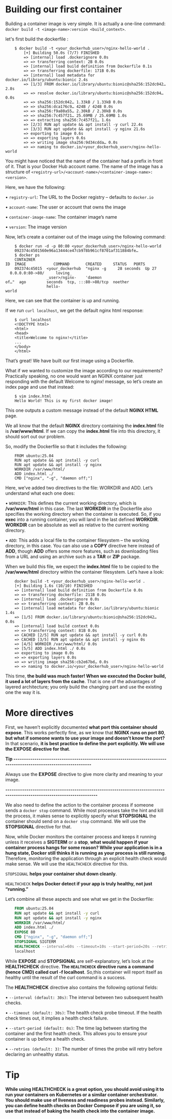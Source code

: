 # Building our first container

Building a container image is very simple. It is actually a one-line command: `docker build -t <image-name>:version <build_context>`.

let's first build the dockerfile :
```shell
    $ docker build -t <your_dockerhub_user>/nginx-hello-world .
        [+] Building 50.0s (7/7) FINISHED
        => [internal] load .dockerignore 0.0s
        => => transferring context: 2B 0.0s
        => [internal] load build definition from Dockerfile 0.1s
        => => transferring dockerfile: 171B 0.0s
        => [internal] load metadata for docker.io/library/ubuntu:bionic 2.4s
        => [1/3] FROM docker.io/library/ubuntu:bionic@sha256:152dc042… 2.8s
        => => resolve docker.io/library/ubuntu:bionic@sha256:152dc04… 0.0s
        => => sha256:152dc042… 1.33kB / 1.33kB 0.0s
        => => sha256:dca176c9… 424B / 424B 0.0s
        => => sha256:f9a80a55… 2.30kB / 2.30kB 0.0s
        => => sha256:7c457f21… 25.69MB / 25.69MB 1.0s
        => => extracting sha256:7c457f21… 1.6s
        => [2/3] RUN apt update && apt install -y curl 22.4s
        => [3/3] RUN apt update && apt install -y nginx 21.6s
        => exporting to image 0.6s
        => => exporting layers 0.6s
        => => writing image sha256:9d34cdda… 0.0s
        => => naming to docker.io/<your_dockerhub_user>/nginx-hello-world
```
You might have noticed that the name of the container had a prefix in front of it. That is your Docker Hub account name. The name of the image has a structure of `<registry-url>/<account-name>/<container-image-name>:<version>`.

Here, we have the following:

• `registry-url`: The URL to the Docker registry – defaults to `docker.io`

• `account-name`: The user or account that owns the image

• `container-image-name`: The container image’s name

• `version`: The image version

Now, let’s create a container out of the image using the following command:

```shell
    $ docker run -d -p 80:80 <your_dockerhub_user>/nginx-hello-world
    092374c4501560e96a13444ce47cb978b961cf8701af311884bfe…
    $ docker ps
    CONTAINER ID  IMAGE            COMMAND       CREATED     STATUS   PORTS               NAMES
    092374c45015  <your_dockerhub  "nginx -g     28 seconds  Up 27   0.0.0.0:80->80/     loving_
                  _user>/nginx-    'daemon of…"  ago         seconds  tcp, :::80->80/tcp  noether
                  hello-world                                                                    
```

Here, we can see that the container is up and running.

If we run `curl localhost`, we get the default nginx html response:

```shell
    $ curl localhost
    <!DOCTYPE html>
    <html>
    <head>
    <title>Welcome to nginx!</title>
    ...
    </body>
    </html>
```
That’s great! We have built our first image using a Dockerfile.

What if we wanted to customize the image according to our requirements? Practically speaking, no one would want an NGINX container just responding with the default Welcome to nginx! message, so let’s create an index page and use that instead:

```shell
    $ vim index.html
    Hello World! This is my first docker image!
```
This one outputs a custom message instead of the default **NGINX HTML** page.

We all know that the default **NGINX** directory containing the **index.html** file is **/var/www/html**. If we can copy the **index.html** file into this directory, it should sort out our problem.

So, modify the Dockerfile so that it includes the following:
```shell
    FROM ubuntu:25.04
    RUN apt update && apt install -y curl
    RUN apt update && apt install -y nginx
    WORKDIR /var/www/html/
    ADD index.html ./
    CMD ["nginx", "-g", "daemon off;"]
```

Here, we’ve added two directives to the file: WORKDIR and ADD. Let’s understand what each one does:

• `WORKDIR`: This defines the current working directory, which is **/var/www/html** in this case. The last **WORKDIR** in the Dockerfile also specifies the working directory when the container is executed. So, if you **exec** into a running container, you will land in the last defined **WORKDIR**. **WORKDIR** can be absolute as well as relative to the current working directory.

• `ADD`: This adds a local file to the container filesystem – the working directory, in this case. You can also use a **COPY** directive here instead of **ADD**, though **ADD** offers some more features, such as downloading files from a URL and using an archive such as a **TAR** or **ZIP** package.

When we build this file, we expect the **index.html** file to be copied to the **/var/www/html** directory within the container filesystem. Let’s have a look:

```shell
    docker build -t <your_dockerhub_user>/nginx-hello-world .
    [+] Building 1.6s (10/10) FINISHED
    => [internal] load build definition from Dockerfile 0.0s
    => => transferring dockerfile: 211B 0.0s
    => [internal] load .dockerignore 0.0s
    => => transferring context: 2B 0.0s
    => [internal] load metadata for docker.io/library/ubuntu:bionic 1.4s
    => [1/5] FROM docker.io/library/ubuntu:bionic@sha256:152dc042… 0.0s
    => [internal] load build context 0.0s
    => => transferring context: 81B 0.0s
    => CACHED [2/5] RUN apt update && apt install -y curl 0.0s
    => CACHED [3/5] RUN apt update && apt install -y nginx 0s
    => [4/5] WORKDIR /var/www/html/ 0.0s
    => [5/5] ADD index.html ./ 0.0s
    => exporting to image 0.0s
    => => exporting layers 0.0s
    => => writing image sha256:cb2e67bd… 0.0s
    => => naming to docker.io/<your_dockerhub_user>/nginx-hello-world
```

This time, **the build was much faster! When we executed the Docker build, it used a lot of layers from the cache**. That is one of the advantages of layered architecture; you only build the changing part and use the existing one the way it is.

# More directives

First, we haven’t explicitly documented **what port this container should expose**. This works perfectly fine, as we know that **NGINX runs on port 80**, **but what if someone wants to use your image and doesn’t know the port?** In that scenario, **it is best practice to define the port explicitly. We will use the EXPOSE directive for that**.

**Tip ------------------------------------------------------------------------------------------------------------------**

Always use the **EXPOSE** directive to give more clarity and meaning to your image.

**------------------------------------------------------------------------------------------------------------------------**

We also need to define the action to the container process if someone sends a `docker stop` command. While most processes take the hint and kill the process, it makes sense to explicitly specify what **STOPSIGNAL** the container should send on a `docker stop` command. We will use the **STOPSIGNAL** directive for that.

Now, while Docker monitors the container process and keeps it running unless it receives a **SIGTERM** or a **stop**, **what would happen if your container process hangs for some reason? While your application is in a hung state, Docker still thinks it is running as your process is still running**. Therefore, monitoring the application through an explicit health check would make sense. We will use the `HEALTHCHECK` directive for this.

`STOPSIGNAL` **helps your container shut down cleanly**.

`HEALTHCHECK` **helps Docker detect if your app is truly healthy, not just “running.”**

Let’s combine all these aspects and see what we get in the Dockerfile:

```Dockerfile
    FROM ubuntu:25.04
    RUN apt update && apt install -y curl
    RUN apt update && apt install -y nginx
    WORKDIR /var/www/html/
    ADD index.html ./
    EXPOSE 80
    CMD ["nginx", "-g", "daemon off;"]
    STOPSIGNAL SIGTERM
    HEALTHCHECK --interval=60s --timeout=10s --start-period=20s --retries=3 CMD curl -f
    localhost
```

While **EXPOSE** and **STOPSIGNAL** are self-explanatory, let’s look at the **HEALTHCHECK** directive. **The `HEALTHCHECK` directive runs a command (hence CMD) called curl -f localhost**. So,this container will report itself as healthy until the result of the curl command is a success.

The **HEALTHCHECK** directive also contains the following optional fields:

• `--interval (default: 30s)`: The interval between two subsequent health checks.

• `--timeout (default: 30s)`: The health check probe timeout. If the health check times out, it implies a health check failure.

• `--start-period (default: 0s)`: The time lag between starting the container and
the first health check. This allows you to ensure your container is up before a health check.

• `--retries (default: 3)`: The number of times the probe will retry before declaring an unhealthy status.

# Tip

**While using HEALTHCHECK is a great option, you should avoid using it to run your containers on Kubernetes or a similar container orchestrator. You should make use of liveness and readiness probes instead. Similarly, you can define health checks on Docker Compose if you are using it, so use that instead of baking the health check into the container image.**